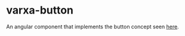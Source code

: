 varxa-button
============
An angular component that implements the button concept seen [here](http://tympanus.net/Development/ProgressButtonStyles/).  